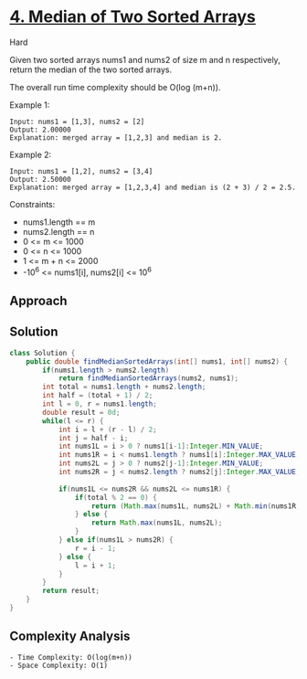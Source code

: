 # [4. Median of Two Sorted Arrays](https://leetcode.com/problems/median-of-two-sorted-arrays/)
Hard


Given two sorted arrays nums1 and nums2 of size m and n respectively, return the median of the two sorted arrays.

The overall run time complexity should be O(log (m+n)).

 

Example 1:
```
Input: nums1 = [1,3], nums2 = [2]
Output: 2.00000
Explanation: merged array = [1,2,3] and median is 2.
```
Example 2:
```
Input: nums1 = [1,2], nums2 = [3,4]
Output: 2.50000
Explanation: merged array = [1,2,3,4] and median is (2 + 3) / 2 = 2.5.
 ```

Constraints:
- nums1.length == m
- nums2.length == n
- 0 <= m <= 1000
- 0 <= n <= 1000
- 1 <= m + n <= 2000
- -10<sup>6</sup> <= nums1[i], nums2[i] <= 10<sup>6</sup>

## Approach

## Solution
```java
class Solution {
    public double findMedianSortedArrays(int[] nums1, int[] nums2) {
        if(nums1.length > nums2.length)
            return findMedianSortedArrays(nums2, nums1);
        int total = nums1.length + nums2.length;
        int half = (total + 1) / 2;
        int l = 0, r = nums1.length;
        double result = 0d;
        while(l <= r) {
            int i = l + (r - l) / 2;
            int j = half - i;
            int nums1L = i > 0 ? nums1[i-1]:Integer.MIN_VALUE;
            int nums1R = i < nums1.length ? nums1[i]:Integer.MAX_VALUE;
            int nums2L = j > 0 ? nums2[j-1]:Integer.MIN_VALUE;
            int nums2R = j < nums2.length ? nums2[j]:Integer.MAX_VALUE;
            
            if(nums1L <= nums2R && nums2L <= nums1R) {
                if(total % 2 == 0) {
                    return (Math.max(nums1L, nums2L) + Math.min(nums1R, nums2R)) / 2.0;
                } else {
                    return Math.max(nums1L, nums2L);
                }
            } else if(nums1L > nums2R) {
                r = i - 1;
            } else {
                l = i + 1;
            }
        }
        return result;
    }
}
```

## Complexity Analysis
```
- Time Complexity: O(log(m+n))
- Space Complexity: O(1)
```
